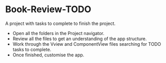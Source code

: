 # Book-Review-TODO
A project with tasks to complete to finish the project. 

* Open all the folders in the Project navigator.
* Review all the files to get an understanding of the app structure.
* Work through the Vview and ComponentView files searching for TODO tasks to complete.
* Once finished, customise the app. 
